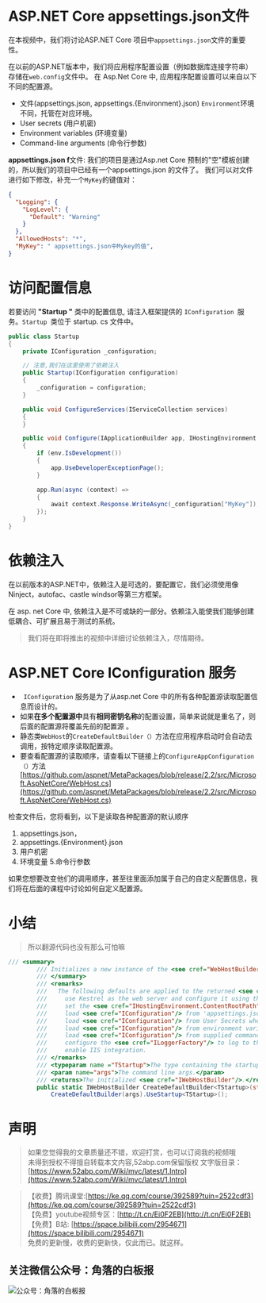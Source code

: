 # ASP.NET Core appsettings.json文件

在本视频中，我们将讨论ASP.NET Core 项目中```appsettings.json```文件的重要性。

在以前的ASP.NET版本中，我们将应用程序配置设置（例如数据库连接字符串）存储在``web.config``文件中。
在 Asp.Net Core 中, 应用程序配置设置可以来自以下不同的配置源。

- 文件(appsettings.json, appsettings.{Environment}.json) ``Environment``环境不同，托管在对应环境。
- User secrets (用户机密) 
- Environment variables (环境变量)
- Command-line arguments (命令行参数)

**appsettings.json f**文件: 我们的项目是通过Asp.net Core 预制的"空"模板创建的，所以我们的项目中已经有一个appsettings.json 的文件了。
我们可以对文件进行如下修改，补充一个```MyKey```的键值对：
``` json
{
  "Logging": {
    "LogLevel": {
      "Default": "Warning"
    }
  },
  "AllowedHosts": "*",
  "MyKey": " appsettings.json中Mykey的值",
}
```
# 访问配置信息
 若要访问 **"Startup "** 类中的配置信息, 请注入框架提供的 ```IConfiguration ```服务。``Startup ``类位于 startup. cs 文件中。
``` csharp
public class Startup
{
    private IConfiguration _configuration;

    // 注意,我们在这里使用了依赖注入
    public Startup(IConfiguration configuration)
    {
        _configuration = configuration;
    }

    public void ConfigureServices(IServiceCollection services)
    {
    }

    public void Configure(IApplicationBuilder app, IHostingEnvironment env)
    {
        if (env.IsDevelopment())
        {
            app.UseDeveloperExceptionPage();
        }

        app.Run(async (context) =>
        {
            await context.Response.WriteAsync(_configuration["MyKey"]);
        });
    }
}
```

# 依赖注入
在以前版本的ASP.NET中，依赖注入是可选的，要配置它，我们必须使用像Ninject，autofac、castle windsor等第三方框架。

在 asp. net Core 中, 依赖注入是不可或缺的一部分。依赖注入能使我们能够创建低耦合、可扩展且易于测试的系统。

> 我们将在即将推出的视频中详细讨论依赖注入，尽情期待。


# ASP.NET Core IConfiguration 服务

*  ``` IConfiguration``` 服务是为了从asp.net Core 中的所有各种配置源读取配置信息而设计的。
*   如果**在多个配置源中**具有**相同密钥名称**的配置设置，简单来说就是重名了，则后面的配置源将覆盖先前的配置源 。
*   静态类```WebHost```的```CreateDefaultBuilder（）```方法在应用程序启动时会自动去调用，按特定顺序读取配置源。
*   要查看配置源的读取顺序，请查看以下链接上的```ConfigureAppConfiguration（）```方法
    [https://github.com/aspnet/MetaPackages/blob/release/2.2/src/Microsoft.AspNetCore/WebHost.cs](https://github.com/aspnet/MetaPackages/blob/release/2.2/src/Microsoft.AspNetCore/WebHost.cs)


检查文件后，您将看到，以下是读取各种配置源的默认顺序 
1. appsettings.json， 
1. appsettings.{Environment}.json
3. 用户机密
4. 环境变量
5.命令行参数


如果您想要改变他们的调用顺序，甚至往里面添加属于自己的自定义配置信息，我们将在后面的课程中讨论如何自定义配置源。
 

# 小结
> 所以翻源代码也没有那么可怕嘛

``` csharp
/// <summary>
        /// Initializes a new instance of the <see cref="WebHostBuilder"/> class with pre-configured defaults using typed Startup.
        /// </summary>
        /// <remarks>
        ///   The following defaults are applied to the returned <see cref="WebHostBuilder"/>:
        ///     use Kestrel as the web server and configure it using the application's configuration providers,
        ///     set the <see cref="IHostingEnvironment.ContentRootPath"/> to the result of <see cref="Directory.GetCurrentDirectory()"/>,
        ///     load <see cref="IConfiguration"/> from 'appsettings.json' and 'appsettings.[<see cref="IHostingEnvironment.EnvironmentName"/>].json',
        ///     load <see cref="IConfiguration"/> from User Secrets when <see cref="IHostingEnvironment.EnvironmentName"/> is 'Development' using the entry assembly,
        ///     load <see cref="IConfiguration"/> from environment variables,
        ///     load <see cref="IConfiguration"/> from supplied command line args,
        ///     configure the <see cref="ILoggerFactory"/> to log to the console and debug output,
        ///     enable IIS integration.
        /// </remarks>
        /// <typeparam name ="TStartup">The type containing the startup methods for the application.</typeparam>
        /// <param name="args">The command line args.</param>
        /// <returns>The initialized <see cref="IWebHostBuilder"/>.</returns>
        public static IWebHostBuilder CreateDefaultBuilder<TStartup>(string[] args) where TStartup : class =>
            CreateDefaultBuilder(args).UseStartup<TStartup>();
```





# 声明

> 如果您觉得我的文章质量还不错，欢迎打赏，也可以订阅我的视频哦 </br>
未得到授权不得擅自转载本文内容,52abp.com保留版权
> 文字版目录： [https://www.52abp.com/Wiki/mvc/latest/1.Intro](https://www.52abp.com/Wiki/mvc/latest/1.Intro) </br>

> 【收费】腾讯课堂:[https://ke.qq.com/course/392589?tuin=2522cdf3](https://ke.qq.com/course/392589?tuin=2522cdf3) </br>
> 【免费】youtube视频专区：[http://t.cn/Ei0F2EB](http://t.cn/Ei0F2EB) </br>
>【免费】B站: [https://space.bilibili.com/2954671](https://space.bilibili.com/2954671) </br>
>免费的更新慢，收费的更新快，仅此而已。就这样。 </br>


## 关注微信公众号：角落的白板报
![公众号：角落的白板报](https://upload-images.jianshu.io/upload_images/1979022-f19c505c18160c16.png)











 